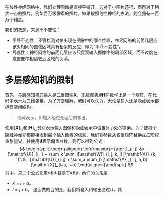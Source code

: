 在线性神经网络中，我们处理图像是直接平铺开，这对于小图片还行，然而对于稍大一点的照片，例如百万级像素的照片，如果按照线性神经的办法，则会拥有一百万个维度。

卷积的概念，来源于不变性：
- 平移不变性：不管检测对象出现在图像中的哪个位置，神经网络的前面几层应该对相同的图像区域具有相似的反应，即为“平移不变性”。
- 局部性：神经网络的前面几层应该只探索输入图像中的局部区域，而不过度在意图像中相隔较远区域的关系。


# 多层感知机的限制
首先，[多层感知机](多层感知机.md)的输入是二维图像$\mathbf{X}$，其*隐藏表示*$\mathbf{H}$在数学上是一个矩阵，在代码中表示为二维张量。为了方便理解，我们可以认为，无论是输入还是隐藏表示都拥有空间结构。

> 隐藏表示，即输入经过处理后的输出。

使用$[\mathbf{X}]_{i, j}$和$[\mathbf{H}]_{i, j}$分别表示输入图像和隐藏表示中位置$(x,j)$处的像素。为了使每个隐藏神经元都能接收到每个输入像素的信息，我们将参数从权重矩阵替换成*四阶*权重张量$\mathsf{W}$，并使用$\mathbf{U}$表示偏置参数，则可以得到公式：
$$
\begin{split}\begin{aligned} \left[\mathbf{H}\right]_{i, j} &= [\mathbf{U}]_{i, j} + \sum_k \sum_l[\mathsf{W}]_{i, j, k, l}  [\mathbf{X}]_{k, l}\\ &=  [\mathbf{U}]_{i, j} +
\sum_a \sum_b [\mathsf{V}]_{i, j, a, b}  [\mathbf{X}]_{i+a, j+b}.\end{aligned}\end{split}
$$
其中，第二个公式使用$a$和$b$替换了$k$和$l$，他们的关系是：
- $k = i+a$。
- $l = j+b$。
这么做的目的是，我们将输入和输出通过$()$，其